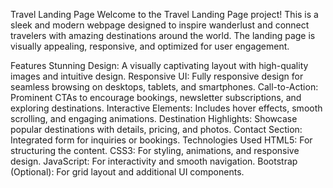 Travel Landing Page
Welcome to the Travel Landing Page project! This is a sleek and modern webpage designed to inspire wanderlust and connect travelers with amazing destinations around the world. The landing page is visually appealing, responsive, and optimized for user engagement.

Features
Stunning Design: A visually captivating layout with high-quality images and intuitive design.
Responsive UI: Fully responsive design for seamless browsing on desktops, tablets, and smartphones.
Call-to-Action: Prominent CTAs to encourage bookings, newsletter subscriptions, and exploring destinations.
Interactive Elements: Includes hover effects, smooth scrolling, and engaging animations.
Destination Highlights: Showcase popular destinations with details, pricing, and photos.
Contact Section: Integrated form for inquiries or bookings.
Technologies Used
HTML5: For structuring the content.
CSS3: For styling, animations, and responsive design.
JavaScript: For interactivity and smooth navigation.
Bootstrap (Optional): For grid layout and additional UI components.



